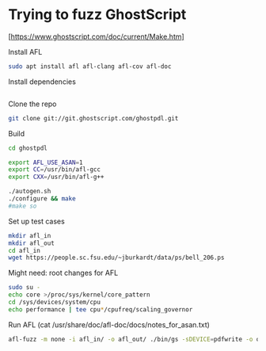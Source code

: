 # Trying to fuzz GhostScript

[https://www.ghostscript.com/doc/current/Make.htm]

Install AFL

~~~~bash
sudo apt install afl afl-clang afl-cov afl-doc
~~~~

Install dependencies

~~~~bash

~~~~

Clone the repo

~~~~bash
git clone git://git.ghostscript.com/ghostpdl.git
~~~~

Build

~~~~bash
cd ghostpdl

export AFL_USE_ASAN=1
export CC=/usr/bin/afl-gcc
export CXX=/usr/bin/afl-g++

./autogen.sh
./configure && make
#make so
~~~~

Set up test cases

~~~~bash
mkdir afl_in
mkdir afl_out
cd afl_in
wget https://people.sc.fsu.edu/~jburkardt/data/ps/bell_206.ps
~~~~

Might need: root changes for AFL

~~~~bash
sudo su -
echo core >/proc/sys/kernel/core_pattern
cd /sys/devices/system/cpu
echo performance | tee cpu*/cpufreq/scaling_governor
~~~~

Run AFL
(cat /usr/share/doc/afl-doc/docs/notes_for_asan.txt)

~~~~bash
afl-fuzz -m none -i afl_in/ -o afl_out/ ./bin/gs -sDEVICE=pdfwrite -o output.pdf @@
~~~~
